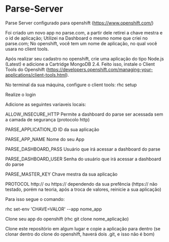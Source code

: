 # Parse-Server
Parse Server configurado para openshift (https://www.openshift.com/)

Foi criado um novo app no parse.com, a partir dele retirei a chave mestra e o id de aplicação;
Utilizei na Dashboard o mesmo nome que criei no parse.com;
No openshift, você tem um nome de aplicação, no qual você usara no client tools.

Após realizar seu cadastro no openshift, crie uma aplicação do tipo Node.js (Latest) e adicione a Cartridge  MongoDB 2.4.
Feito isso, instale o Client Tools do Openshift (https://developers.openshift.com/managing-your-applications/client-tools.html).

No terminal da sua máquina, configure o client tools:
rhc setup

Realize o login

Adicione as seguintes variaveis locais:

ALLOW_INSECURE_HTTP
Permite a dashboard do parse ser acessada sem a camada de segurança (protocolo http)

PARSE_APPLICATION_ID
ID da sua aplicação

PARSE_APP_NAME
Nome do seu App

PARSE_DASHBOARD_PASS
Usuário que irá acessar a dashboard do parse

PARSE_DASHBOARD_USER
Senha do usuário que irá acessar a dashboard do parse

PARSE_MASTER_KEY
Chave mestra da sua aplicação

PROTOCOL
http:// ou https:// dependendo da sua prefência (https:// não testado, porém na teoria, após a troca de valores, reinicie a sua aplicação)

Para isso segue o comando:

rhc set-env 'CHAVE=VALOR' --app nome_app


Clone seu app do openshift (rhc git clone nome_aplicação)

Clone este repositório em algum lugar e copie a aplicação para dentro (se clonar dentro do clone do openshift, haverá dois .git, e isso não é bom)
